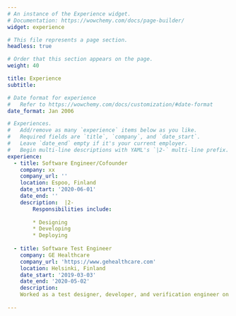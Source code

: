 ```yaml
---
# An instance of the Experience widget.
# Documentation: https://wowchemy.com/docs/page-builder/
widget: experience

# This file represents a page section.
headless: true

# Order that this section appears on the page.
weight: 40

title: Experience
subtitle:

# Date format for experience
#   Refer to https://wowchemy.com/docs/customization/#date-format
date_format: Jan 2006

# Experiences.
#   Add/remove as many `experience` items below as you like.
#   Required fields are `title`, `company`, and `date_start`.
#   Leave `date_end` empty if it's your current employer.
#   Begin multi-line descriptions with YAML's `|2-` multi-line prefix.
experience:
  - title: Software Engineer/Cofounder
    company: xx
    company_url: ''
    location: Espoo, Finland
    date_start: '2020-06-01'
    date_end: ''
    description:  |2-
        Responsibilities include:
        
        * Designing
        * Developing
        * Deploying
        
  - title: Software Test Engineer
    company: GE Healthcare
    company_url: 'https://www.gehealthcare.com'
    location: Helsinki, Finland
    date_start: '2019-03-03'
    date_end: '2020-05-02'
    description: 
    Worked as a test designer, developer, and verification engineer on hospital bedside monitors. My work include evaluating the accuracy and robust behavior of bedside monitors for critical Alarms and invasive blood pressure.
    
---
```

